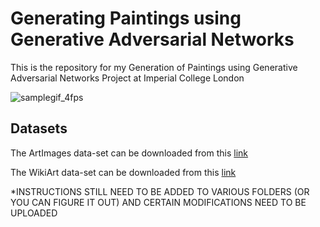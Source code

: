 # Generating Paintings using Generative Adversarial Networks
This is the repository for my Generation of Paintings using Generative Adversarial Networks Project at Imperial College London 

![samplegif_4fps](https://github.com/RajanPatel97/FYP/blob/master/Assets/samplegif_4fps.gif)

## Datasets
The ArtImages data-set can be downloaded from this [link](https://imperialcollegelondon.box.com/s/fslnl56lrmv4o4ten7yeaspx4goxnqaj)

The WikiArt data-set can be downloaded from this [link](https://drive.google.com/file/d/182-pFiKvXPB25DbTfAYjJ6gDE-ZCRXz0/view)

*INSTRUCTIONS STILL NEED TO BE ADDED TO VARIOUS FOLDERS (OR YOU CAN FIGURE IT OUT) AND CERTAIN MODIFICATIONS NEED TO BE UPLOADED
